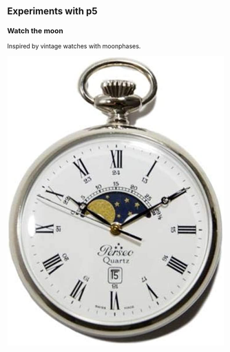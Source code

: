 ## Experiments with p5  

### **Watch the moon**

Inspired by vintage watches with moonphases.
   

![A moon phase watch](./img/moon-phase-watch.jpg)